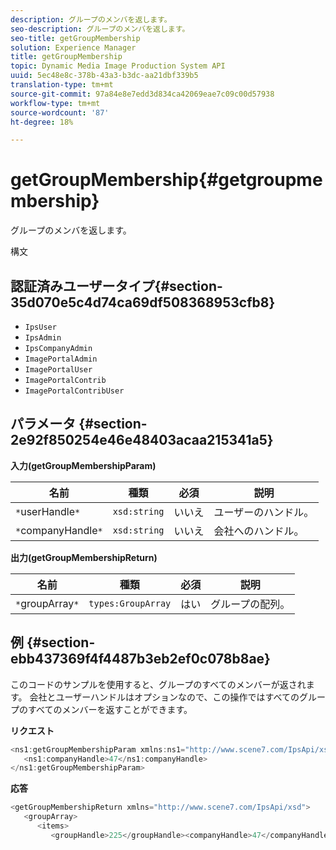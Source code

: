 ```yaml
---
description: グループのメンバを返します。
seo-description: グループのメンバを返します。
seo-title: getGroupMembership
solution: Experience Manager
title: getGroupMembership
topic: Dynamic Media Image Production System API
uuid: 5ec48e8c-378b-43a3-b3dc-aa21dbf339b5
translation-type: tm+mt
source-git-commit: 97a84e8e7edd3d834ca42069eae7c09c00d57938
workflow-type: tm+mt
source-wordcount: '87'
ht-degree: 18%

---
```



# getGroupMembership{#getgroupmembership}

グループのメンバを返します。

構文

## 認証済みユーザータイプ{#section-35d070e5c4d74ca69df508368953cfb8}

* `IpsUser`
* `IpsAdmin`
* `IpsCompanyAdmin`
* `ImagePortalAdmin`
* `ImagePortalUser`
* `ImagePortalContrib`
* `ImagePortalContribUser`

## パラメータ {#section-2e92f850254e46e48403acaa215341a5}

**入力(getGroupMembershipParam)**

| 名前 | 種類 | 必須 | 説明 |
|---|---|---|---|
| `*`userHandle`*` | `xsd:string` | いいえ | ユーザーのハンドル。 |
| `*`companyHandle`*` | `xsd:string` | いいえ | 会社へのハンドル。 |

**出力(getGroupMembershipReturn)**

| 名前 | 種類 | 必須 | 説明 |
|---|---|---|---|
| `*`groupArray`*` | `types:GroupArray` | はい | グループの配列。 |

## 例 {#section-ebb437369f4f4487b3eb2ef0c078b8ae}

このコードのサンプルを使用すると、グループのすべてのメンバーが返されます。 会社とユーザーハンドルはオプションなので、この操作ではすべてのグループのすべてのメンバーを返すことができます。

**リクエスト**

```java
<ns1:getGroupMembershipParam xmlns:ns1="http://www.scene7.com/IpsApi/xsd">
   <ns1:companyHandle>47</ns1:companyHandle>
</ns1:getGroupMembershipParam>
```

**応答**

```java
<getGroupMembershipReturn xmlns="http://www.scene7.com/IpsApi/xsd">
   <groupArray>
      <items>
         <groupHandle>225</groupHandle><companyHandle>47</companyHandle><name>MyGroup</name><isSystemDefined>false</isSystemDefined></items></groupArray></getGroupMembershipReturn>
```

